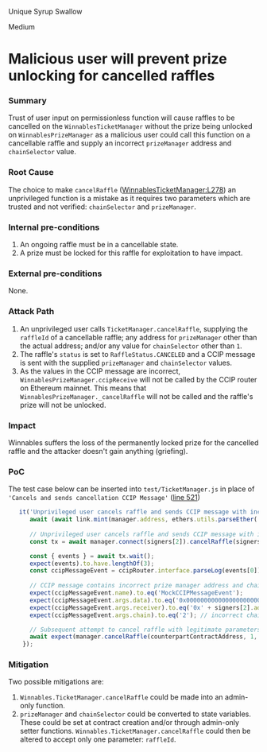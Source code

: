 Unique Syrup Swallow

Medium

# Malicious user will prevent prize unlocking for cancelled raffles

### Summary

Trust of user input on permissionless function will cause raffles to be cancelled on the `WinnablesTicketManager` without the prize being unlocked on `WinnablesPrizeManager` as a malicious user could call this function on a cancellable raffle and supply an incorrect `prizeManager` address and `chainSelector` value.

### Root Cause

The choice to make `cancelRaffle` ([WinnablesTicketManager:L278](https://github.com/sherlock-audit/2024-08-winnables-raffles/blob/main/public-contracts/contracts/WinnablesTicketManager.sol#L278)) an unprivileged function is a mistake as it requires two parameters which are trusted and not verified: `chainSelector` and `prizeManager`.

### Internal pre-conditions

1. An ongoing raffle must be in a cancellable state.
2. A prize must be locked for this raffle for exploitation to have impact.

### External pre-conditions

None.

### Attack Path

1. An unprivileged user calls `TicketManager.cancelRaffle`, supplying the `raffleId` of a cancellable raffle; any address for `prizeManager` other than the actual address; and/or any value for `chainSelector` other than `1`. 
2. The raffle's `status` is set to `RaffleStatus.CANCELED` and a CCIP message is sent with the supplied `prizeManager` and `chainSelector` values.
3. As the values in the CCIP message are incorrect, `WinnablesPrizeManager.ccipReceive` will not be called by the CCIP router on Ethereum mainnet. This means that `WinnablesPrizeManager._cancelRaffle` will not be called and the raffle's prize will not be unlocked.

### Impact

Winnables suffers the loss of the permanently locked prize for the cancelled raffle and the attacker doesn't gain anything (griefing).

### PoC

The test case below can be inserted into `test/TicketManager.js` in place of `'Cancels and sends cancellation CCIP Message'` ([line 521](https://github.com/sherlock-audit/2024-08-winnables-raffles/blob/main/public-contracts/test/TicketManager.js#L521))

```javascript 
   it('Unprivileged user cancels raffle and sends CCIP message with incorrect contract address and chainID, preventing correct cancelation flow', async () => {
      await (await link.mint(manager.address, ethers.utils.parseEther('100'))).wait();
      
      // Unprivileged user cancels raffle and sends CCIP message with incorrect prize manager address and chainID
      const tx = await manager.connect(signers[2]).cancelRaffle(signers[2].address, 2, 1);

      const { events } = await tx.wait();
      expect(events).to.have.lengthOf(3);
      const ccipMessageEvent = ccipRouter.interface.parseLog(events[0]);
      
      // CCIP message contains incorrect prize manager address and chainID
      expect(ccipMessageEvent.name).to.eq('MockCCIPMessageEvent');
      expect(ccipMessageEvent.args.data).to.eq('0x000000000000000000000000000000000000000000000000000000000000000001');
      expect(ccipMessageEvent.args.receiver).to.eq('0x' + signers[2].address.toLowerCase().slice(-40).padStart(64, '0')); // incorrect receiver address
      expect(ccipMessageEvent.args.chain).to.eq('2'); // incorrect chainSelector

      // Subsequent attempt to cancel raffle with legitimate parameters reverts with InvalidRaffle as raffle is already cancelled
      await expect(manager.cancelRaffle(counterpartContractAddress, 1, 1)).to.be.revertedWithCustomError(manager, 'InvalidRaffle');
    });
```

### Mitigation

Two possible mitigations are:

1. `Winnables.TicketManager.cancelRaffle` could be made into an admin-only function.
2. `prizeManager` and `chainSelector` could be converted to state variables. These could be set at contract creation and/or through admin-only setter functions. `Winnables.TicketManager.cancelRaffle` could then be altered to accept only one parameter: `raffleId`.